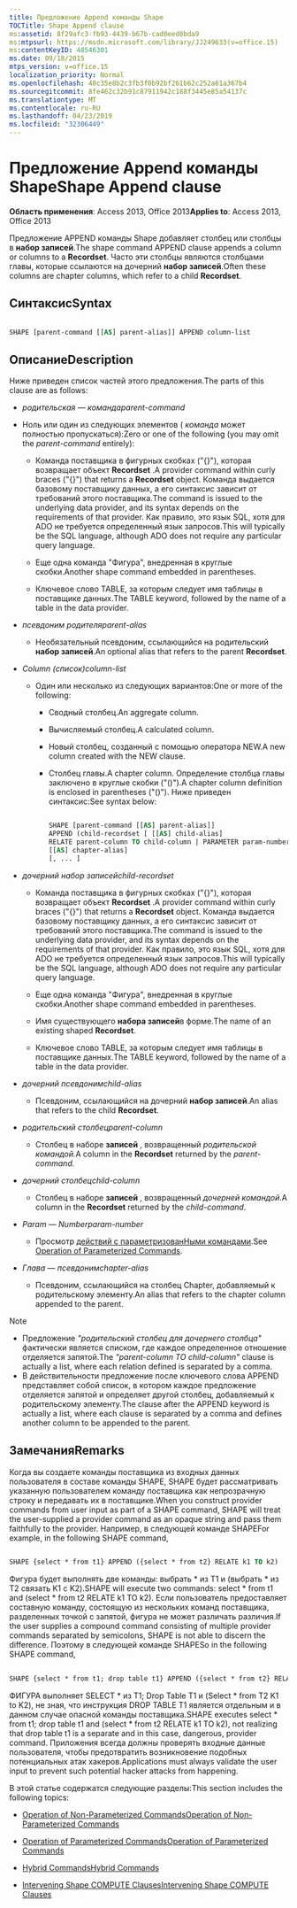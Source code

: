 ```yaml
---
title: Предложение Append команды Shape
TOCTitle: Shape Append clause
ms:assetid: 8f29afc3-fb93-4439-b67b-cad0eed0bda9
ms:mtpsurl: https://msdn.microsoft.com/library/JJ249633(v=office.15)
ms:contentKeyID: 48546301
ms.date: 09/18/2015
mtps_version: v=office.15
localization_priority: Normal
ms.openlocfilehash: 40c35e8b2c3fb3f0b92bf261b62c252a61a367b4
ms.sourcegitcommit: 8fe462c32b91c87911942c188f3445e85a54137c
ms.translationtype: MT
ms.contentlocale: ru-RU
ms.lasthandoff: 04/23/2019
ms.locfileid: "32306449"
---
```

# <a name="shape-append-clause"></a><span data-ttu-id="0ad18-102">Предложение Append команды Shape</span><span class="sxs-lookup"><span data-stu-id="0ad18-102">Shape Append clause</span></span>


<span data-ttu-id="0ad18-103">**Область применения**: Access 2013, Office 2013</span><span class="sxs-lookup"><span data-stu-id="0ad18-103">**Applies to**: Access 2013, Office 2013</span></span>

<span data-ttu-id="0ad18-104">Предложение APPEND команды Shape добавляет столбец или столбцы в **набор записей**.</span><span class="sxs-lookup"><span data-stu-id="0ad18-104">The shape command APPEND clause appends a column or columns to a **Recordset**.</span></span> <span data-ttu-id="0ad18-105">Часто эти столбцы являются столбцами главы, которые ссылаются на дочерний **набор записей**.</span><span class="sxs-lookup"><span data-stu-id="0ad18-105">Often these columns are chapter columns, which refer to a child **Recordset**.</span></span>

## <a name="syntax"></a><span data-ttu-id="0ad18-106">Синтаксис</span><span class="sxs-lookup"><span data-stu-id="0ad18-106">Syntax</span></span>

```vb 
 
SHAPE [parent-command [[AS] parent-alias]] APPEND column-list
```

## <a name="description"></a><span data-ttu-id="0ad18-107">Описание</span><span class="sxs-lookup"><span data-stu-id="0ad18-107">Description</span></span>

<span data-ttu-id="0ad18-108">Ниже приведен список частей этого предложения.</span><span class="sxs-lookup"><span data-stu-id="0ad18-108">The parts of this clause are as follows:</span></span>

- <span data-ttu-id="0ad18-109">*родительская — команда*</span><span class="sxs-lookup"><span data-stu-id="0ad18-109">*parent-command*</span></span>

- <span data-ttu-id="0ad18-110">Ноль или один из следующих элементов ( *команда* может полностью пропускаться):</span><span class="sxs-lookup"><span data-stu-id="0ad18-110">Zero or one of the following (you may omit the *parent-command* entirely):</span></span>
    
  - <span data-ttu-id="0ad18-111">Команда поставщика в фигурных скобках ("{}"), которая возвращает объект **Recordset** .</span><span class="sxs-lookup"><span data-stu-id="0ad18-111">A provider command within curly braces ("{}") that returns a **Recordset** object.</span></span> <span data-ttu-id="0ad18-112">Команда выдается базовому поставщику данных, а его синтаксис зависит от требований этого поставщика.</span><span class="sxs-lookup"><span data-stu-id="0ad18-112">The command is issued to the underlying data provider, and its syntax depends on the requirements of that provider.</span></span> <span data-ttu-id="0ad18-113">Как правило, это язык SQL, хотя для ADO не требуется определенный язык запросов.</span><span class="sxs-lookup"><span data-stu-id="0ad18-113">This will typically be the SQL language, although ADO does not require any particular query language.</span></span>
    
  - <span data-ttu-id="0ad18-114">Еще одна команда "Фигура", внедренная в круглые скобки.</span><span class="sxs-lookup"><span data-stu-id="0ad18-114">Another shape command embedded in parentheses.</span></span>
    
  - <span data-ttu-id="0ad18-115">Ключевое слово TABLE, за которым следует имя таблицы в поставщике данных.</span><span class="sxs-lookup"><span data-stu-id="0ad18-115">The TABLE keyword, followed by the name of a table in the data provider.</span></span>

- <span data-ttu-id="0ad18-116">*псевдоним родителя*</span><span class="sxs-lookup"><span data-stu-id="0ad18-116">*parent-alias*</span></span>

  - <span data-ttu-id="0ad18-117">Необязательный псевдоним, ссылающийся на родительский **набор записей**.</span><span class="sxs-lookup"><span data-stu-id="0ad18-117">An optional alias that refers to the parent **Recordset**.</span></span>

- <span data-ttu-id="0ad18-118">*Column (список)*</span><span class="sxs-lookup"><span data-stu-id="0ad18-118">*column-list*</span></span>

  - <span data-ttu-id="0ad18-119">Один или несколько из следующих вариантов:</span><span class="sxs-lookup"><span data-stu-id="0ad18-119">One or more of the following:</span></span>
    
    - <span data-ttu-id="0ad18-120">Сводный столбец.</span><span class="sxs-lookup"><span data-stu-id="0ad18-120">An aggregate column.</span></span>
    
    - <span data-ttu-id="0ad18-121">Вычисляемый столбец.</span><span class="sxs-lookup"><span data-stu-id="0ad18-121">A calculated column.</span></span>
    
    - <span data-ttu-id="0ad18-122">Новый столбец, созданный с помощью оператора NEW.</span><span class="sxs-lookup"><span data-stu-id="0ad18-122">A new column created with the NEW clause.</span></span>
    
    - <span data-ttu-id="0ad18-123">Столбец главы.</span><span class="sxs-lookup"><span data-stu-id="0ad18-123">A chapter column.</span></span> <span data-ttu-id="0ad18-124">Определение столбца главы заключено в круглые скобки ("()").</span><span class="sxs-lookup"><span data-stu-id="0ad18-124">A chapter column definition is enclosed in parentheses ("()").</span></span> <span data-ttu-id="0ad18-125">Ниже приведен синтаксис:</span><span class="sxs-lookup"><span data-stu-id="0ad18-125">See syntax below:</span></span>


        ```vb 
        
        SHAPE [parent-command [[AS] parent-alias]] 
        APPEND (child-recordset [ [[AS] child-alias] 
        RELATE parent-column TO child-column | PARAMETER param-number, ... ]) 
        [[AS] chapter-alias] 
        [, ... ] 
        ```

- <span data-ttu-id="0ad18-126">*дочерний набор записей*</span><span class="sxs-lookup"><span data-stu-id="0ad18-126">*child-recordset*</span></span>

  - <span data-ttu-id="0ad18-127">Команда поставщика в фигурных скобках ("{}"), которая возвращает объект **Recordset** .</span><span class="sxs-lookup"><span data-stu-id="0ad18-127">A provider command within curly braces ("{}") that returns a **Recordset** object.</span></span> <span data-ttu-id="0ad18-128">Команда выдается базовому поставщику данных, а его синтаксис зависит от требований этого поставщика.</span><span class="sxs-lookup"><span data-stu-id="0ad18-128">The command is issued to the underlying data provider, and its syntax depends on the requirements of that provider.</span></span> <span data-ttu-id="0ad18-129">Как правило, это язык SQL, хотя для ADO не требуется определенный язык запросов.</span><span class="sxs-lookup"><span data-stu-id="0ad18-129">This will typically be the SQL language, although ADO does not require any particular query language.</span></span>
    
  - <span data-ttu-id="0ad18-130">Еще одна команда "Фигура", внедренная в круглые скобки.</span><span class="sxs-lookup"><span data-stu-id="0ad18-130">Another shape command embedded in parentheses.</span></span>
    
  - <span data-ttu-id="0ad18-131">Имя существующего **набора записей**в форме.</span><span class="sxs-lookup"><span data-stu-id="0ad18-131">The name of an existing shaped **Recordset**.</span></span>
    
  - <span data-ttu-id="0ad18-132">Ключевое слово TABLE, за которым следует имя таблицы в поставщике данных.</span><span class="sxs-lookup"><span data-stu-id="0ad18-132">The TABLE keyword, followed by the name of a table in the data provider.</span></span>

- <span data-ttu-id="0ad18-133">*дочерний псевдоним*</span><span class="sxs-lookup"><span data-stu-id="0ad18-133">*child-alias*</span></span>

  - <span data-ttu-id="0ad18-134">Псевдоним, ссылающийся на дочерний **набор записей**.</span><span class="sxs-lookup"><span data-stu-id="0ad18-134">An alias that refers to the child **Recordset**.</span></span>

- <span data-ttu-id="0ad18-135">*родительский столбец*</span><span class="sxs-lookup"><span data-stu-id="0ad18-135">*parent-column*</span></span>

  - <span data-ttu-id="0ad18-136">Столбец в наборе **записей** , возвращенный *родительской командой.*</span><span class="sxs-lookup"><span data-stu-id="0ad18-136">A column in the **Recordset** returned by the *parent-command.*</span></span>

- <span data-ttu-id="0ad18-137">*дочерний столбец*</span><span class="sxs-lookup"><span data-stu-id="0ad18-137">*child-column*</span></span>

  - <span data-ttu-id="0ad18-138">Столбец в наборе **записей** , возвращенный *дочерней командой*.</span><span class="sxs-lookup"><span data-stu-id="0ad18-138">A column in the **Recordset** returned by the *child-command*.</span></span>

- <span data-ttu-id="0ad18-139">*Param — Number*</span><span class="sxs-lookup"><span data-stu-id="0ad18-139">*param-number*</span></span>

  - <span data-ttu-id="0ad18-140">Просмотр [действий с параметризованНыми командами](operation-of-parameterized-commands.md).</span><span class="sxs-lookup"><span data-stu-id="0ad18-140">See [Operation of Parameterized Commands](operation-of-parameterized-commands.md).</span></span>

- <span data-ttu-id="0ad18-141">*Глава — псевдоним*</span><span class="sxs-lookup"><span data-stu-id="0ad18-141">*chapter-alias*</span></span>

  - <span data-ttu-id="0ad18-142">Псевдоним, ссылающийся на столбец Chapter, добавляемый к родительскому элементу.</span><span class="sxs-lookup"><span data-stu-id="0ad18-142">An alias that refers to the chapter column appended to the parent.</span></span>


> [!NOTE]
> - <span data-ttu-id="0ad18-143">Предложение _"родительский столбец для дочернего столбца"_ фактически является списком, где каждое определенное отношение отделяется запятой.</span><span class="sxs-lookup"><span data-stu-id="0ad18-143">The _"parent-column TO child-column"_ clause is actually a list, where each relation defined is separated by a comma.</span></span>
> - <span data-ttu-id="0ad18-144">В действительности предложение после ключевого слова APPEND представляет собой список, в котором каждое предложение отделяется запятой и определяет другой столбец, добавляемый к родительскому элементу.</span><span class="sxs-lookup"><span data-stu-id="0ad18-144">The clause after the APPEND keyword is actually a list, where each clause is separated by a comma and defines another column to be appended to the parent.</span></span>



## <a name="remarks"></a><span data-ttu-id="0ad18-145">Замечания</span><span class="sxs-lookup"><span data-stu-id="0ad18-145">Remarks</span></span>

<span data-ttu-id="0ad18-146">Когда вы создаете команды поставщика из входных данных пользователя в составе команды SHAPE, SHAPE будет рассматривать указанную пользователем команду поставщика как непрозрачную строку и передавать их в поставщике.</span><span class="sxs-lookup"><span data-stu-id="0ad18-146">When you construct provider commands from user input as part of a SHAPE command, SHAPE will treat the user-supplied a provider command as an opaque string and pass them faithfully to the provider.</span></span> <span data-ttu-id="0ad18-147">Например, в следующей команде SHAPE</span><span class="sxs-lookup"><span data-stu-id="0ad18-147">For example, in the following SHAPE command,</span></span>

```vb 
 
SHAPE {select * from t1} APPEND ({select * from t2} RELATE k1 TO k2) 
```

<span data-ttu-id="0ad18-148">Фигура будет выполнять две команды: выбрать \* из T1 и (выбрать \* из T2 связать K1 с K2).</span><span class="sxs-lookup"><span data-stu-id="0ad18-148">SHAPE will execute two commands: select \* from t1 and (select \* from t2 RELATE k1 TO k2).</span></span> <span data-ttu-id="0ad18-149">Если пользователь предоставляет составную команду, состоящую из нескольких команд поставщика, разделенных точкой с запятой, фигура не может различать различия.</span><span class="sxs-lookup"><span data-stu-id="0ad18-149">If the user supplies a compound command consisting of multiple provider commands separated by semicolons, SHAPE is not able to discern the difference.</span></span> <span data-ttu-id="0ad18-150">Поэтому в следующей команде SHAPE</span><span class="sxs-lookup"><span data-stu-id="0ad18-150">So in the following SHAPE command,</span></span>

```vb 
 
SHAPE {select * from t1; drop table t1} APPEND ({select * from t2} RELATE k1 TO k2) 
```

<span data-ttu-id="0ad18-151">ФИГУРА выполняет SELECT \* из T1; Drop Table T1 и (Select \* from T2 K1 to K2), не зная, что инструкция DROP TABLE T1 является отдельным и в данном случае опасной команды поставщика.</span><span class="sxs-lookup"><span data-stu-id="0ad18-151">SHAPE executes select \* from t1; drop table t1 and (select \* from t2 RELATE k1 TO k2), not realizing that drop table t1 is a separate and in this case, dangerous, provider command.</span></span> <span data-ttu-id="0ad18-152">Приложения всегда должны проверять входные данные пользователя, чтобы предотвратить возникновение подобных потенциальных атак хакеров.</span><span class="sxs-lookup"><span data-stu-id="0ad18-152">Applications must always validate the user input to prevent such potential hacker attacks from happening.</span></span>

<span data-ttu-id="0ad18-153">В этой статье содержатся следующие разделы:</span><span class="sxs-lookup"><span data-stu-id="0ad18-153">This section includes the following topics:</span></span>

- [<span data-ttu-id="0ad18-154">Operation of Non-Parameterized Commands</span><span class="sxs-lookup"><span data-stu-id="0ad18-154">Operation of Non-Parameterized Commands</span></span>](operation-of-non-parameterized-commands.md)

- [<span data-ttu-id="0ad18-155">Operation of Parameterized Commands</span><span class="sxs-lookup"><span data-stu-id="0ad18-155">Operation of Parameterized Commands</span></span>](operation-of-parameterized-commands.md)

- [<span data-ttu-id="0ad18-156">Hybrid Commands</span><span class="sxs-lookup"><span data-stu-id="0ad18-156">Hybrid Commands</span></span>](hybrid-commands.md)

- [<span data-ttu-id="0ad18-157">Intervening Shape COMPUTE Clauses</span><span class="sxs-lookup"><span data-stu-id="0ad18-157">Intervening Shape COMPUTE Clauses</span></span>](intervening-shape-compute-clauses.md)
